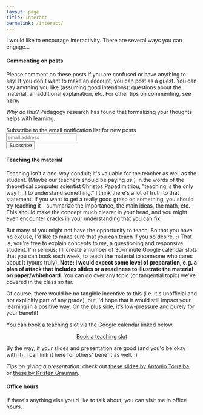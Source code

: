 ```yaml
---
layout: page
title: Interact
permalink: /interact/
---
```


I would like to encourage interactivity. There are several ways you can engage...

#### Commenting on posts
Please comment on these posts if you are confused or have anything to say! If you don't want to make an account, you can post as a guest. You can say anything you like (assuming good intentions): questions about the material, an additional explanation, etc. For other tips on commenting, see [here](https://cs184.eecs.berkeley.edu/article/5).

_Why do this?_ Pedagogy research has found that formalizing your thoughts helps with learning.

<!-- Begin MailChimp signup form -->
<div id="mc_embed_signup">
<form action="https://xyz.us19.list-manage.com/subscribe/post?u=5f4fbc542362113d0de96c58d&amp;id=257c160968" method="post" id="mc-embedded-subscribe-form" name="mc-embedded-subscribe-form" class="validate" target="_blank" novalidate>
  <div id="mc_embed_signup_scroll">
    <label for="mce-EMAIL">Subscribe to the email notification list for new posts</label>
    <input type="email" value="" name="EMAIL" class="email" id="mce-EMAIL" placeholder="email address" required>
    <!-- Real people should not fill this in and expect good things - do not remove this or risk form bot signups -->
    <div style="position: absolute; left: -5000px;" aria-hidden="true"><input type="text" name="b_5f4fbc542362113d0de96c58d_257c160968" tabindex="-1" value=""></div>
    <div class="clear"><input type="submit" value="Subscribe" name="subscribe" id="mc-embedded-subscribe" class="button"></div>
  </div>
</form>
</div>
<!-- End mc_embed_signup -->

#### Teaching the material

Teaching isn't a one-way conduit; it's valuable for the teacher as well as the student. (Maybe our teachers should be paying _us_.) In the words of the theoretical computer scientist Christos Papadimitriou, "teaching is the only way [...] to understand something." I think there's a lot of truth to that statement. If you want to get a really good grasp on something, you should try teaching it – summarize the importance, the main ideas, the math, etc. This should make the concept much clearer in your head, and you might even encounter cracks in your understanding that you can fix.

But many of you might not have the opportunity to teach. So that you have no excuse, I'd like to make sure that you can teach if you so desire. ;) That is, you're free to explain concepts to _me_, a questioning and responsive student. I'm serious; I'll create a number of 30-minute Google calendar slots that you can book each week, to teach the material to someone who cares about it (yours truly). **Note: I would expect some level of preparation, e.g. a plan of attack that includes slides or a readiness to illustrate the material on paper/whiteboard.** You can go over any topic (or tangential topic) we've covered in the class so far.

Of course, there would be no tangible incentive to this (i.e. it's unofficial and not explicitly part of any grade), but I'd hope that it would still impact your learning in a positive way. On the plus side, it's low-pressure and purely for your benefit!

You can book a teaching slot via the Google calendar linked below.

<div style="text-align: center">
  <a id="ts-button" href="https://calendar.google.com/calendar/selfsched?sstoken=UUdpTHc2UWlqV1I2fGRlZmF1bHR8YTcyNzZmZjIxODI4M2IyNjIzYThiOWZkZjk0YTAwY2Q">Book a teaching slot</a>
</div>

By the way, if your slides and presentation are good (and you'd be okay with it), I can link it here for others' benefit as well. :)

_Tips on giving a presentation_: check out [these slides by Antonio Torralba](https://d1b10bmlvqabco.cloudfront.net/attach/jcirbunfsor3sh/i54riyaslsX/jgvhcnsbmjkb/GiveAGoodTalk.pdf), or [these by Kristen Grauman](https://www.cc.gatech.edu/~parikh/citizenofcvpr/static/slides/grauman_preparing_clear_talks.pdf).

#### Office hours

If there's anything else you'd like to talk about, you can visit me in office hours.
